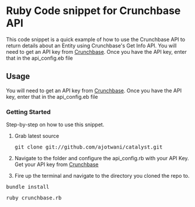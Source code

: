 # Ruby Code snippet for Crunchbase API

This code snippet is a quick example of how to use the Crunchbase API to return details about an Entity using Crunchbase's Get Info API. You will need to get an API key from [Crunchbase](http://developer.crunchbase.com). Once you have the API key, enter that in the api_config.eb file

## Usage

You will need to get an API key from [Crunchbase](http://developer.crunchbase.com). Once you have the API key, enter that in the api_config.eb file


### Getting Started 

Step-by-step on how to use this snippet. 

1) Grab latest source
	<pre>git clone git://github.com/ajotwani/catalyst.git</pre>
2) Navigate to the folder and configure the api_config.rb with your API Key. Get your API key from [Crunchbase](http://developer.crunchbase.com)

3) Fire up the terminal and navigate to the directory you cloned the repo to.

<pre>
bundle install
</pre>

<pre>
ruby crunchbase.rb
</pre>